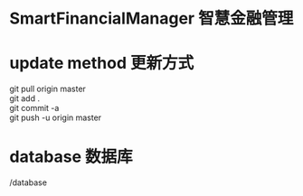 # SmartFinancialManager 智慧金融管理

# update method 更新方式
git pull origin master  
git add .  
git commit -a  
git push -u origin master  

# database 数据库
/database
